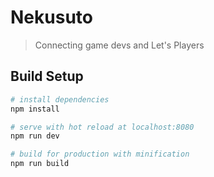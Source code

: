 # Nekusuto

> Connecting game devs and Let's Players

## Build Setup

``` bash
# install dependencies
npm install

# serve with hot reload at localhost:8080
npm run dev

# build for production with minification
npm run build
```

